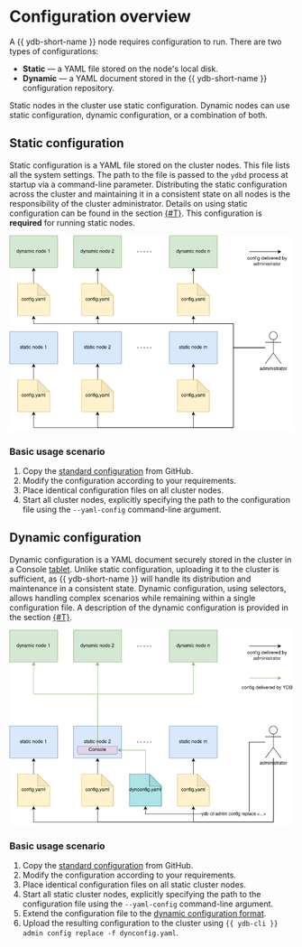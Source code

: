 # Configuration overview

A {{ ydb-short-name }} node requires configuration to run. There are two types of configurations:

* **Static** — a YAML file stored on the node's local disk.
* **Dynamic** — a YAML document stored in the {{ ydb-short-name }} configuration repository.

Static nodes in the cluster use static configuration. Dynamic nodes can use static configuration, dynamic configuration, or a combination of both.

## Static configuration

Static configuration is a YAML file stored on the cluster nodes. This file lists all the system settings. The path to the file is passed to the `ydbd` process at startup via a command-line parameter. Distributing the static configuration across the cluster and maintaining it in a consistent state on all nodes is the responsibility of the cluster administrator. Details on using static configuration can be found in the section [{#T}](../../deploy/configuration/config.md). This configuration is **required** for running static nodes.

![data tab](_assets/config-chart-1.png "static configs")

### Basic usage scenario

1. Copy the [standard configuration](https://github.com/ydb-platform/ydb/tree/main/ydb/deploy/yaml_config_examples/) from GitHub.
2. Modify the configuration according to your requirements.
3. Place identical configuration files on all cluster nodes.
4. Start all cluster nodes, explicitly specifying the path to the configuration file using the `--yaml-config` command-line argument.

## Dynamic configuration

Dynamic configuration is a YAML document securely stored in the cluster in a Console [tablet](../../concepts/cluster/common_scheme_ydb.md#tablets). Unlike static configuration, uploading it to the cluster is sufficient, as {{ ydb-short-name }} will handle its distribution and maintenance in a consistent state. Dynamic configuration, using selectors, allows handling complex scenarios while remaining within a single configuration file. A description of the dynamic configuration is provided in the section [{#T}](./dynamic-config.md).

![data tab](_assets/config-chart-2.png "static and dynamic configs")

### Basic usage scenario

1. Copy the [standard configuration](https://github.com/ydb-platform/ydb/tree/main/ydb/deploy/yaml_config_examples/) from GitHub.
2. Modify the configuration according to your requirements.
3. Place identical configuration files on all static cluster nodes.
4. Start all static cluster nodes, explicitly specifying the path to the configuration file using the `--yaml-config` command-line argument.
5. Extend the configuration file to the [dynamic configuration format](./dynamic-config.md#example).
6. Upload the resulting configuration to the cluster using `{{ ydb-cli }} admin config replace -f dynconfig.yaml`.